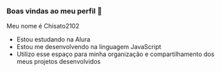 ### Boas vindas ao meu perfil 💙

Meu nome é Chisato2102

- Estou estudando na Alura
- Estou me desenvolvendo na linguagem JavaScript
- Utilizo esse espaço para minha organização e compartilhamento dos meus projetos desenvolvidos
